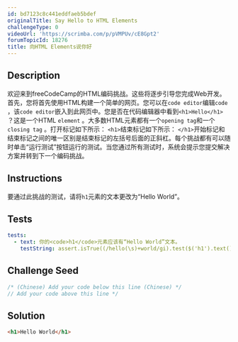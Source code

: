 ```yaml
---
id: bd7123c8c441eddfaeb5bdef
originalTitle: Say Hello to HTML Elements
challengeType: 0
videoUrl: 'https://scrimba.com/p/pVMPUv/cE8Gpt2'
forumTopicId: 18276
title: 向HTML Elements说你好
---
```


## Description
<section id="description">
欢迎来到freeCodeCamp的HTML编码挑战。这些将逐步引导您完成Web开发。首先，您将首先使用HTML构建一个简单的网页。您可以在<code>code editor</code>编辑<code>code</code> ，该<code>code editor</code>嵌入到此网页中。您是否在代码编辑器中看到<code>&lt;h1&gt;Hello&lt;/h1&gt;</code> ？这是一个HTML <code>element</code> 。大多数HTML元素都有一个<code>opening tag</code>和一个<code>closing tag</code> 。打开标记如下所示： <code>&lt;h1&gt;</code>结束标记如下所示： <code>&lt;/h1&gt;</code>开始标记和结束标记之间的唯一区别是结束标记的左括号后面的正斜杠。每个挑战都有可以随时单击“运行测试”按钮运行的测试。当您通过所有测试时，系统会提示您提交解决方案并转到下一个编码挑战。 
</section>

## Instructions
<section id="instructions">
要通过此挑战的测试，请将<code>h1</code>元素的文本更改为“Hello World”。 
</section>

## Tests
<section id='tests'>

```yml
tests:
  - text: 你的<code>h1</code>元素应该有“Hello World”文本。
    testString: assert.isTrue((/hello(\s)+world/gi).test($('h1').text()));

```

</section>

## Challenge Seed
<section id='challengeSeed'>

<div id='js-seed'>

```js
/* (Chinese) Add your code below this line (Chinese) */
// Add your code above this line */
```

</div>

</section>

## Solution
<section id='solution'>

```html
<h1>Hello World</h1>
```

</section>
